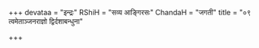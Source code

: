 +++
devataa = "इन्द्रः"
RShiH = "सव्य आङ्गिरसः"
ChandaH = "जगती"
title = "०९ त्वमेताञ्जनराज्ञो द्विर्दशाबन्धुना"

+++

